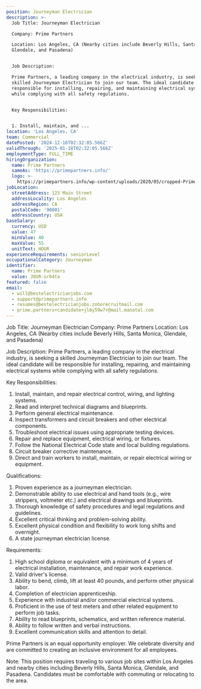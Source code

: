 ```yaml
---
position: Journeyman Electrician
description: >-
  Job Title: Journeyman Electrician

  Company: Prime Partners 

  Location: Los Angeles, CA (Nearby cities include Beverly Hills, Santa Monica,
  Glendale, and Pasadena)


  Job Description:

  Prime Partners, a leading company in the electrical industry, is seeking a
  skilled Journeyman Electrician to join our team. The ideal candidate will be
  responsible for installing, repairing, and maintaining electrical systems
  while complying with all safety regulations.


  Key Responsibilities:


  1. Install, maintain, and ...
location: 'Los Angeles, CA'
team: Commercial
datePosted: '2024-12-16T02:32:05.566Z'
validThrough: '2025-01-18T02:32:05.566Z'
employmentType: FULL_TIME
hiringOrganization:
  name: Prime Partners
  sameAs: 'https://primepartners.info/'
  logo: >-
    https://primepartners.info/wp-content/uploads/2020/05/cropped-Prime-Partners-Logo-NO-BG-1-1.png
jobLocation:
  streetAddress: 123 Main Street
  addressLocality: Los Angeles
  addressRegion: CA
  postalCode: '90001'
  addressCountry: USA
baseSalary:
  currency: USD
  value: 47
  minValue: 40
  maxValue: 55
  unitText: HOUR
experienceRequirements: seniorLevel
occupationalCategory: Journeyman
identifier:
  name: Prime Partners
  value: JOUR-ur64ta
featured: false
email:
  - will@bestelectricianjobs.com
  - support@primepartners.info
  - resumes@bestelectricianjobs.zohorecruitmail.com
  - prime.partners+candidate+jl6y59w7r@mail.manatal.com
---
```




Job Title: Journeyman Electrician
Company: Prime Partners 
Location: Los Angeles, CA (Nearby cities include Beverly Hills, Santa Monica, Glendale, and Pasadena)

Job Description:
Prime Partners, a leading company in the electrical industry, is seeking a skilled Journeyman Electrician to join our team. The ideal candidate will be responsible for installing, repairing, and maintaining electrical systems while complying with all safety regulations.

Key Responsibilities:

1. Install, maintain, and repair electrical control, wiring, and lighting systems.
2. Read and interpret technical diagrams and blueprints.
3. Perform general electrical maintenance.
4. Inspect transformers and circuit breakers and other electrical components.
5. Troubleshoot electrical issues using appropriate testing devices.
6. Repair and replace equipment, electrical wiring, or fixtures.
7. Follow the National Electrical Code state and local building regulations.
8. Circuit breaker corrective maintenance.
9. Direct and train workers to install, maintain, or repair electrical wiring or equipment.

Qualifications:

1. Proven experience as a journeyman electrician.
2. Demonstrable ability to use electrical and hand tools (e.g., wire strippers, voltmeter etc.) and electrical drawings and blueprints.
3. Thorough knowledge of safety procedures and legal regulations and guidelines.
4. Excellent critical thinking and problem-solving ability.
5. Excellent physical condition and flexibility to work long shifts and overnight.
6. A state journeyman electrician license.

Requirements:

1. High school diploma or equivalent with a minimum of 4 years of electrical installation, maintenance, and repair work experience.
2. Valid driver's license.
3. Ability to bend, climb, lift at least 40 pounds, and perform other physical labor.
4. Completion of electrician apprenticeship.
5. Experience with industrial and/or commercial electrical systems.
6. Proficient in the use of test meters and other related equipment to perform job tasks.
7. Ability to read blueprints, schematics, and written reference material.
8. Ability to follow written and verbal instructions.
9. Excellent communication skills and attention to detail.

Prime Partners is an equal opportunity employer. We celebrate diversity and are committed to creating an inclusive environment for all employees. 

Note: This position requires traveling to various job sites within Los Angeles and nearby cities including Beverly Hills, Santa Monica, Glendale, and Pasadena. Candidates must be comfortable with commuting or relocating to the area.
